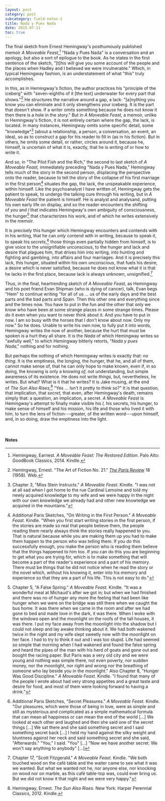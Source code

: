 ```yaml
---
layout: post
category: post
subcategory: field-notes-1
title: Nada y Pues Nada
date: 2015-07-11
toc: true
---
```


The final sketch from Ernest Hemingway's posthumously published memoir *A Moveable Feast,*[^1] "Nada y Pues Nada" is a conversation and an apology, but also a sort of epilogue to the book. As he states in the first sentence of the sketch, "\[t\]his will give you some account of the people and the places when Hadley and I believed we were invulnerable." Which, in typical Hemingway fashion, is an understatement of what "this" truly accomplishes. 

In this, as in Hemingway's fiction, the author practices his "principle of the iceberg" with "seven-eighths of it \[the text\] underwater for every part that shows."[^2] He structures the narrative around a gap, a lack: "\[a\]nything you know you can eliminate and it only strengthens your iceberg. It is the part that doesn't show. If a writer omits something because he does not know it then there is a hole in the story." But in *A Moveable Feast,* a memoir, unlike in Hemingway's fiction, it is not entirely certain where the gap, the lack, is located. In many instances, Hemingway omits some specific detail, some "knowledge"[^3] (about a relationship, a person, a conversation, an event, an idea), so as to construct a gap for his reader to fill in (as in his fiction). But in others, he omits some detail, or rather, circles around it, because he, himself, is uncertain of what it is, exactly, that he is writing of or how to write it. 

And so, in "The Pilot Fish and the Rich," the second to last sketch of *A Moveable Feast,* immediately preceding "Nada y Pues Nada," Hemingway tells much of the story in the second person, displacing the perspective onto the reader, because to tell the story of the collapse of his first marriage in the first person[^4] situates the gap, the lack, the unspeakable experience, within himself. Like the psychoanalyst I have written of, Hemingway gets the patient to speak, to undergo the talking cure through his writing, but in *A Moveable Feast* the patient is himself. He is analyst and analysand, putting his own early life on display, and so the reader encounters the shifting of *you* and *I* that indicates Hemingway's own ambiguity of consciousness, the hunger[^5] that characterizes his work, and of which he writes extensively in the
memoir. 

It is precisely this hunger which Hemingway encounters and contends with in his writing, that he can *only* contend with in writing, because to speak it, to speak his *secrets*,[^6] those things even partially hidden from himself, is to give voice to the unsignifiable unconscious, to the hunger and lack and desire that plagues him, that drives him into writing, into hunting and fighting and gambling, into affairs and four marriages. And it is precisely this lack, this hunger, situated within his own unconscious, that fuels his desire, a desire which is never satisfied, because he does not know what it is that he lacks in the first place, because lack is always unknown, unsignified.[^7]

Thus, in the final, heartrending sketch of *A Moveable Feast,* as Hemingway and his poet friend Evan Shipman (who is dying of cancer), talk, Evan begs "Hem" to continue writing "for all of us ... us of the early days and the best parts and the bad parts and Spain. Then this other one and everything since and the times now. You have to put in the fun and the other that only we know who have been at some strange places in some strange times. Please do it even when you want to never think about it. And you have to put in now. I am so busy with the horses that I don't know about now. Only my now." So he does. Unable to write his own now, to fully put it into words, Hemingway writes the now of another, because the hurt that must be spoken is a hurt they all share. It is the *Nada* of which Hemingway writes so "awfully well," to which Hemingway bitterly retorts, "*Nada y pues Nada*," nothing and for nothing. 

But perhaps the nothing of which Hemingway writes is exactly that: *no thing.* It is the emptiness, the longing, the hunger, that he, and all of them, cannot make sense of, that he can only hope to make known, even if, in so doing, the knowing is only a knowing *of,* not understanding, but simple awareness of its existence. He does not write *things,* but, nevertheless, he writes. But what? What is it that he writes? It is Jake musing, at the end of *The Sun Also Rises,*[^8] "Yes ... Isn't it pretty to think so?" It is that question, that implication, that *secret,* that
even, after Hemingway's death, remains simply that: a question, an implication, a secret. *A Moveable Feast* is Hemingway's attempt to finally make visible his *I,* his secrets, his hunger, to make sense of himself and his mission, his life and those who lived it with him, to turn the lens of fiction---greater, of the written word---upon himself, and, in so doing, draw the emptiness into the light.

<br>

#### Notes

[^1]: Hemingway, Earnest. *A Moveable Feast: The Restored Edition.* Palo Alto: GoodBook Classics, 2014. Kindle.

[^2]: Hemingway, Ernest. "The Art of Fiction No. 21." [*The Paris Review*](https://www.theparisreview.org/interviews/4825/the-art-of-fiction-no-21-ernest-hemingway) 18 (1958). Web.

[^3]: Chapter 3, "Miss Stein Instructs." *A Moveable Feast*. Kindle. "I was not at all sad when I got home to the rue Cardinal Lemoine and told my newly acquired knowledge to my wife and we were happy in the night with our own knowledge we already had and other new knowledge we acquired in the mountains."

[^4]: Additional Paris Sketches, "On Writing in the First Person." *A Moveable Feast.* Kindle. "When you first start writing stories in the first person, if the stories are made so real that people believe them, the people reading them nearly always think the stories really happened to you. That is natural because while you are making them up you had to make them happen to the person who was telling them. If you do this successfully enough, you make the person who is reading them believe that the things happened to him too. If you can do this you are beginning to get what you are trying for, which is to make something that will become a part of the reader's experience and a part of his memory. There must be things that he did not notice when he read the story or the novel which, without his knowing it, enter into his memory and experience so that they are a part of his life. This is not easy to do."

[^5]: Chapter 5, "A False Spring." *A Moveable Feast.* Kindle. "It was a wonderful meal at Michaud's after we got in; but when we had finished and there was no of hunger any more the feeling that had been like hunger when we were on the bridge was still there when we caught the bus home. It was there when we came in the room and after we had gone to bed and made love in the dark, it was there. When I woke with the windows open and the moonlight on the roofs of the tall houses, it was there. I put my face away from the moonlight into the shadow but I could not sleep and lay awake thinking about it. We had both wakened twice in the night and my wife slept sweetly now with the moonlight on her face. I had to try to think it out and I was too stupid. Life had seemed so simple that morning when I had wakened and found the false spring and heard the pipes of the man with his herd of goats and gone out and bought the racing paper. But Paris was a very old city and we were young and nothing was simple there, not even poverty, nor sudden money, nor the moonlight, nor right and wrong nor the breathing of someone who lay beside you in the moonlight." Also Chapter 8, "Hunger Was Good Discipline." *A Moveable Feast.* Kindle. "I found that many of the people I wrote about had very strong appetites and a great taste and desire for food, and most of them were looking forward to having a drink."

[^6]: Additional Paris Sketches, "Secret Pleasures." *A Moveable Feast.* Kindle. "Our pleasures, which were those of being in love, were as simple and still as mysterious and complicated as a simple mathematical formula that can mean all happiness or can mean the end of the world \[...\] We looked at each other and laughed and then she said one of the secret things \[...\] We sat there and she said something secret and I said something secret back \[...\] I held my hand against the silky weight and bluntness against her neck and said something secret and she said, "Afterwards." "You," I said. "You" \[...\] "Now we have another secret. We won't say anything to anybody" \[...\]

[^7]: Chapter 17, "Scott Fitzgerald." *A Moveable Feast.* Kindle. "We both touched wood on the café table and the waiter came to see what it was we wanted. But what we wanted not he, nor anyone else, nor knocking on wood nor on marble, as this café table-top was, could ever bring us. But we did not know it that night and we were very happy."

[^8]: Hemingway, Ernest. *The Sun Also Rises.* New York: Harper Perennial Classics, 2012. Kindle.

[^9]: The bottom of the iceberg. See how it works?
